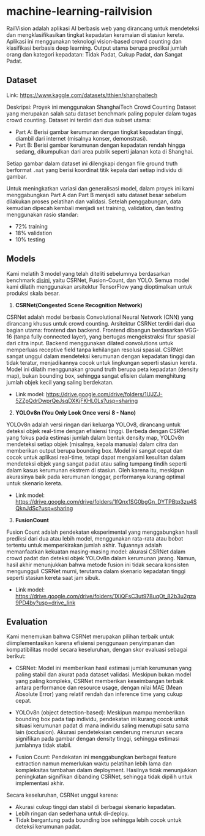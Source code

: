 # machine-learning-railvision

RailVision adalah aplikasi AI berbasis web yang dirancang untuk mendeteksi dan mengklasifikasikan tingkat kepadatan keramaian di stasiun kereta. Aplikasi ini menggunakan teknologi vision-based crowd counting dan klasifikasi berbasis deep learning. Output utama berupa prediksi jumlah orang dan kategori kepadatan: Tidak Padat, Cukup Padat, dan Sangat Padat.

## Dataset
Link: https://www.kaggle.com/datasets/tthien/shanghaitech

Deskripsi:
Proyek ini menggunakan ShanghaiTech Crowd Counting Dataset yang merupakan salah satu dataset benchmark paling populer dalam tugas crowd counting. Dataset ini terdiri dari dua subset utama:
- Part A: Berisi gambar kerumunan dengan tingkat kepadatan tinggi, diambil dari internet (misalnya konser, demonstrasi).
- Part B: Berisi gambar kerumunan dengan kepadatan rendah hingga sedang, dikumpulkan dari area publik seperti jalanan kota di Shanghai.

Setiap gambar dalam dataset ini dilengkapi dengan file ground truth berformat `.mat` yang berisi koordinat titik kepala dari setiap individu di gambar.

Untuk meningkatkan variasi dan generalisasi model, dalam proyek ini kami menggabungkan Part A dan Part B menjadi satu dataset besar sebelum dilakukan proses pelatihan dan validasi. Setelah penggabungan, data kemudian dipecah kembali menjadi set training, validation, dan testing menggunakan rasio standar:
- 72% training
- 18% validation
- 10% testing

## Models
Kami melatih 3 model yang telah diteliti sebelumnya berdasarkan benchmark [disini](https://paperswithcode.com/sota/crowd-counting-on-shanghaitech-a), yaitu CSRNet, Fusion-Count, dan YOLO. Semua model kami dilatih menggunakan arsitektur TensorFlow yang dioptimalkan untuk produksi skala besar.

1. **CSRNet(Congested Scene Recognition Network)**

CSRNet adalah model berbasis Convolutional Neural Network (CNN) yang dirancang khusus untuk crowd counting. Arsitektur CSRNet terdiri dari dua bagian utama: frontend dan backend. Frontend dibangun berdasarkan VGG-16 (tanpa fully connected layer), yang bertugas mengekstraksi fitur spasial dari citra input. Backend menggunakan dilated convolutions untuk memperluas receptive field tanpa kehilangan resolusi spasial. CSRNet sangat unggul dalam mendeteksi kerumunan dengan kepadatan tinggi dan tidak teratur, menjadikannya cocok untuk lingkungan seperti stasiun kereta. Model ini dilatih menggunakan ground truth berupa peta kepadatan (density map), bukan bounding box, sehingga sangat efisien dalam menghitung jumlah objek kecil yang saling berdekatan.

- Link model: https://drive.google.com/drive/folders/1UJZJ-5ZZpQdrDwprQeJsqDXKjFKHL0Ls?usp=sharing

2. **YOLOv8n (You Only Look Once versi 8 - Nano)**

YOLOv8n adalah versi ringan dari keluarga YOLOv8, dirancang untuk deteksi objek real-time dengan efisiensi tinggi. Berbeda dengan CSRNet yang fokus pada estimasi jumlah dalam bentuk density map, YOLOv8n mendeteksi setiap objek (misalnya, kepala manusia) dalam citra dan memberikan output berupa bounding box. Model ini sangat cepat dan cocok untuk aplikasi real-time, tetapi dapat mengalami kesulitan dalam mendeteksi objek yang sangat padat atau saling tumpang tindih seperti dalam kasus kerumunan ekstrem di stasiun. Oleh karena itu, meskipun akurasinya baik pada kerumunan longgar, performanya kurang optimal untuk skenario kereta.

- Link model: https://drive.google.com/drive/folders/1fQnx1SG0bgGn_DYTPBtp3zu4SQknJdSc?usp=sharing

3. **FusionCount**

Fusion Count adalah pendekatan eksperimental yang menggabungkan hasil prediksi dari dua atau lebih model, menggunakan rata-rata atau bobot tertentu untuk memperkirakan jumlah akhir. Tujuannya adalah memanfaatkan kekuatan masing-masing model: akurasi CSRNet dalam crowd padat dan deteksi objek YOLOv8n dalam kerumunan jarang. Namun, hasil akhir menunjukkan bahwa metode fusion ini tidak secara konsisten mengungguli CSRNet murni, terutama dalam skenario kepadatan tinggi seperti stasiun kereta saat jam sibuk.

- Link model: https://drive.google.com/drive/folders/1XiQFsC3ut978uqOt_82b3u2gza9PD4by?usp=drive_link

## Evaluation
Kami menemukan bahwa CSRNet merupakan pilihan terbaik untuk diimplementasikan karena efisiensi penggunaan penyimpanan dan kompatibilitas model secara keseluruhan, dengan skor evaluasi sebagai berikut:

- CSRNet: Model ini memberikan hasil estimasi jumlah kerumunan yang paling stabil dan akurat pada dataset validasi. Meskipun bukan model yang paling kompleks, CSRNet memberikan keseimbangan terbaik antara performance dan resource usage, dengan nilai MAE (Mean Absolute Error) yang relatif rendah dan inference time yang cukup cepat.

- YOLOv8n (object detection-based): Meskipun mampu memberikan bounding box pada tiap individu, pendekatan ini kurang cocok untuk situasi kerumunan padat di mana individu saling menutupi satu sama lain (occlusion). Akurasi pendeteksian cenderung menurun secara signifikan pada gambar dengan density tinggi, sehingga estimasi jumlahnya tidak stabil.

- Fusion Count: Pendekatan ini menggabungkan berbagai feature extraction namun memerlukan waktu pelatihan lebih lama dan kompleksitas tambahan dalam deployment. Hasilnya tidak menunjukkan peningkatan signifikan dibanding CSRNet, sehingga tidak dipilih untuk implementasi akhir.

Secara keseluruhan, CSRNet unggul karena:
- Akurasi cukup tinggi dan stabil di berbagai skenario kepadatan.
- Lebih ringan dan sederhana untuk di-deploy.
- Tidak bergantung pada bounding box sehingga lebih cocok untuk deteksi kerumunan padat.
